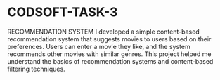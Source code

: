 # CODSOFT-TASK-3
RECOMMENDATION SYSTEM
I developed a simple content-based recommendation system that suggests movies to users based on their preferences. Users can enter a movie they like, and the system recommends other movies with similar genres. This project helped me understand the basics of recommendation systems and content-based filtering techniques.
